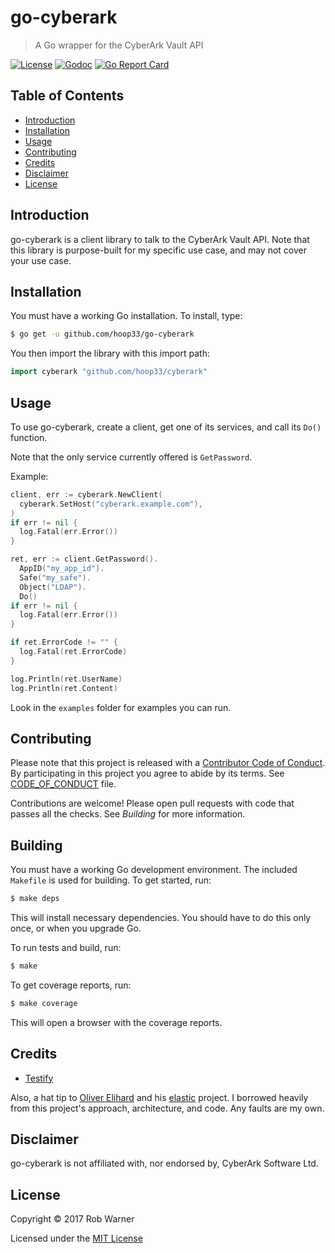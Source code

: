 # go-cyberark

> A Go wrapper for the CyberArk Vault API

[![License](https://img.shields.io/badge/license-MIT-blue.svg)](http://opensource.org/licenses/MIT)
[![Godoc](http://img.shields.io/badge/godoc-reference-blue.svg?style=flat)](https://godoc.org/github.com/hoop33/go-cyberark)
[![Go Report Card](https://goreportcard.com/badge/github.com/hoop33/go-cyberark)](https://goreportcard.com/report/github.com/hoop33/go-cyberark)

## Table of Contents

* [Introduction](#introduction)
* [Installation](#installation)
* [Usage](#usage)
* [Contributing](#contributing)
* [Credits](#credits)
* [Disclaimer](#disclaimer)
* [License](#license)

## Introduction

go-cyberark is a client library to talk to the CyberArk Vault API. Note that this library is purpose-built for my specific use case, and may not cover your use case.

## Installation

You must have a working Go installation. To install, type:

```sh
$ go get -u github.com/hoop33/go-cyberark
```

You then import the library with this import path:

```go
import cyberark "github.com/hoop33/cyberark"
```

## Usage

To use go-cyberark, create a client, get one of its services, and call its `Do()` function.

Note that the only service currently offered is `GetPassword`.

Example:

```go
client, err := cyberark.NewClient(
  cyberark.SetHost("cyberark.example.com"),
)
if err != nil {
  log.Fatal(err.Error())
}

ret, err := client.GetPassword().
  AppID("my_app_id").
  Safe("my_safe").
  Object("LDAP").
  Do()
if err != nil {
  log.Fatal(err.Error())
}

if ret.ErrorCode != "" {
  log.Fatal(ret.ErrorCode)
}

log.Println(ret.UserName)
log.Println(ret.Content)
```

Look in the `examples` folder for examples you can run.

## Contributing

Please note that this project is released with a [Contributor Code of Conduct](http://contributor-covenant.org/). By participating in this project you agree to abide by its terms. See [CODE_OF_CONDUCT](CODE_OF_CONDUCT.md) file.

Contributions are welcome! Please open pull requests with code that passes all the checks. See *Building* for more information.

## Building

You must have a working Go development environment. The included `Makefile` is used for building. To get started, run:

```sh
$ make deps
```

This will install necessary dependencies. You should have to do this only once, or when you upgrade Go.

To run tests and build, run:

```sh
$ make
```

To get coverage reports, run:

```sh
$ make coverage
```

This will open a browser with the coverage reports.

## Credits

* [Testify](https://github.com/stretchr/testify)

Also, a hat tip to [Oliver Elihard](https://github.com/olivere) and his [elastic](https://github.com/olivere/elastic) project. I borrowed heavily from this project's approach, architecture, and code. Any faults are my own.

## Disclaimer

go-cyberark is not affiliated with, nor endorsed by, CyberArk Software Ltd.

## License

Copyright &copy; 2017 Rob Warner

Licensed under the [MIT License](https://hoop33.mit-license.org/)

